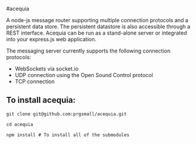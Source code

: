 #acequia

A node-js message router supporting multiple connection protocols and a persistent data store.  The persistent datastore is also accessible through a REST interface.  Acequia can be run as a stand-alone server or integrated into your express.js web application.

The messaging server currently supports the following connection protocols:

* WebSockets via socket.io
* UDP connection using the Open Sound Control protocol
* TCP connection

## To install acequia:

```shell
git clone git@github.com:prgsmall/acequia.git

cd acequia

npm install # To install all of the submodules
```